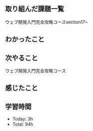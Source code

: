 ## 取り組んだ課題一覧
ウェブ開発入門完全攻略コースsection17~
## わかったこと

## 次やること
ウェブ開発入門完全攻略コース
## 感じたこと


## 学習時間
- Today: 3h
- Total: 94h
